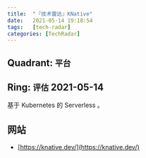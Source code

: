 ```yaml
---
title:  "『技术雷达』KNative"
date:   2021-05-14 19:18:54
tags:   [tech-radar]
categories: [TechRadar]
---
```


## Quadrant: `平台`

## Ring: `评估` 2021-05-14

基于 Kubernetes 的 Serverless 。

## 网站

- [https://knative.dev/](https://knative.dev/)
